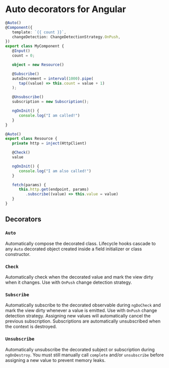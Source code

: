 # Auto decorators for Angular

```ts
@Auto()
@Component({
   template: `{{ count }}`,
   changeDetection: ChangeDetectionStrategy.OnPush,
})
export class MyComponent {
   @Input()
   count = 0;

   object = new Resource()

   @Subscribe()
   autoIncrement = interval(1000).pipe(
      tap((value) => this.count = value + 1)
   );

   @Unsubscribe()
   subscription = new Subscription();

   ngOnInit() {
      console.log("I am called!")
   }
}
```

```ts
@Auto()
export class Resource {
   private http = inject(HttpClient)

   @Check()
   value

   ngOnInit() {
      console.log("I am also called!")
   }

   fetch(params) {
      this.http.get(endpoint, params)
         .subscribe((value) => this.value = value)
   }
}
```

## Decorators

### `Auto`

Automatically compose the decorated class. Lifecycle hooks cascade to any `Auto` decorated object created inside a field initializer or class constructor.

### `Check`

Automatically check when the decorated value and mark the view dirty when it changes. Use with `OnPush` change detection strategy.

### `Subscribe`

Automatically subscribe to the decorated observable during `ngDoCheck` and mark the view dirty whenever a value is emitted. Use with `OnPush` change detection strategy.
Assigning new values will automatically cancel the previous subscription. Subscriptions are automatically unsubscribed when the context is destroyed.

### `Unsubscribe`

Automatically unsubscribe the decorated subject or subscription during `ngOnDestroy`. You must still manually call `complete` and/or `unsubscribe` before assigning a new value to prevent memory leaks.
